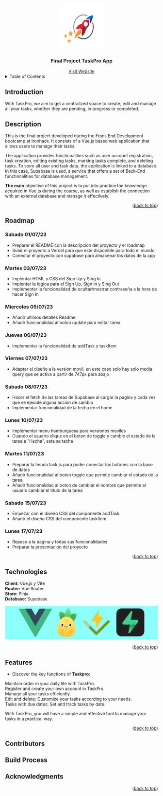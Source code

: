 

<a name="readme-top"></a>

<br>
<div align="center">
  <img src="./src/components/images/Task-Logo-fullcol-Copy.png" alt="Logo" width="140" height="150">
  <h3 align="center">Final Project TaskPro App</h3>
  <a href="https://proyecto-final-emiand.vercel.app/auth/login">Visit Website</a>
</div>

<details>
  <summary>Table of Contents</summary>
  <ol>
    <li>
      <a href="#Introduction">Introduction</a>
    </li>
     <li>
      <a href="#Description">Description</a>
    </li>
    <li>
    <a href="#Roadmap">Roadmap</a>
    </li>
      <li>
    <a href="#Technologies">Technologies</a>
    </li>
       <li>
    <a href="#Features">Features</a>
    </li>
    <li>
    <a href="#Contributors">Contributors</a>
    </li>
     <li>
    <a href="#Build Process">Build Process</a>
    </li>
         <li>
    <a href="#Acknowledgments">Acknowledgments</a>
    </li>
  </ol>
  </details>

<h2> Introduction </h2>

With TaskPro, we aim to get a centralized space to create, edit and manage all your tasks, whether they are pending, in progress or completed.

<h2> Description </h2>

This is the final project developed during the Front-End Development bootcamp at Ironhack. It consists of a Vue.js based web application that allows users to manage their tasks.<br>

The application provides functionalities such as user account registration, task creation, editing existing tasks, marking tasks complete, and deleting tasks. To store all user and task data, the application is linked to a database. In this case, Supabase is used, a service that offers a set of Back-End functionalities for database management.<br>

 __The main__ objective of this project is to put into practice the knowledge acquired in Vue.js during the course, as well as establish the connection with an external database and manage it effectively.<br>

<p align="right">(<a href="#readme-top">back to top</a>)</p>

<h2> Roadmap </h2>

 <h3>Sabado 01/07/23</h3>

 - Preparar el README con la descripcion del proyecto y el roadmap <br>
 - Subir el proyecto a Vercel para que este disponible para todo el mundo <br>
 - Conectar el proyecto con supabase para almacenar los datos de la app <br>

 <h3>Martes 03/07/23</h3>

 - Implentar HTML y CSS del Sign Up y Sing In<br>
 - Implentar la logica para el Sign Up, Sign In y Sing Out<br>
 - Implementar la funcionalidad de ocultar/mostrar contraseña a la hora de hacer Sign In<br>

 <h3>Miercoles 05/07/23</h3>

 - Añadir ultimos detalles Readme<br>
 - Añadir funcionalidad al boton update para editar tarea<br>
 

 <h3>Jueves 06/07/23</h3>

 - Implementar la funcionalidad de addTask y taskItem<br>

 <h3>Viernes 07/07/23</h3>

 - Adaptar el diseño a la version movil, en este caso solo hay solo media query que se activa a partir de 747px para abajo<br>

 <h3>Sabado 08/07/23</h3>

 - Hacer el fetch de las tareas de Supabase al cargar la pagina y cada vez que se ejecute alguna accion de cambio<br>
 - Implementar funcionalidad de la fecha en el home<br>


 <h3>Lunes 10/07/23</h3>

 - Implementar menu hamburguesa para versiones moviles<br>
 - Cuando el usuario clique en el boton de toggle y cambie el estado de la tarea a "Hecha", esta se tacha<br>


 <h3>Martes 11/07/23</h3>

 - Preparar la tienda task.js para poder conectar los botones con la base de datos<br>
 - Añadir funcionalidad al boton toggle que permite cambiar el estado de la tarea<br>
 - Añadir funcionalidad al boton de cambiar el nombre que permite al usuario cambiar el titulo de la tarea<br>

 <h3>Sabado 15/07/23</h3>

 - Empezar con el diseño CSS del componente addTask<br>
 - Añadir el diseño CSS del componente taskItem <br>

 <h3>Lunes 17/07/23</h3>

 - Repaso a la pagina y todas sus funcionalidades<br>
 - Preparar la presentacion del proyecto<br>

<p align="right">(<a href="#readme-top">back to top</a>)</p>

<h2>Technologies</h2>

 __Client:__ Vue.js y Vite<br>
 __Router:__ Vue Router<br>
 __Store:__ Pinia<br>
 __Database:__ Supabase<br>

<img src="./src/components/images/imagen%20tecnologias%20usadas.jpg">

<p align="right">(<a href="#readme-top">back to top</a>)</p>

<h2>Features</h2>

- Discover the key functions of  __Taskpro:__<br>

 Maintain order in your daily life with TaskPro.<br>
 Register and create your own account in TaskPro.<br>
 Manage all your tasks efficiently.<br>
 Edit and delete: Customize your tasks according to your needs.<br>
 Tasks with due dates: Set and track tasks by date.<br>

With TaskPro, you will have a simple and effective tool to manage your tasks in a practical way.<br>

<p align="right">(<a href="#readme-top">back to top</a>)</p>

<h2>Contributors</h2>

<!-- Todos los que han aportado algo en el proyecto -->

<h2>Build Process</h2>

<!-- Proceso de construcción -->


<h2> Acknowledgments</h2>

<!-- Aqui los agradecimientos -->


<p align="right">(<a href="#readme-top">back to top</a>)</p>

